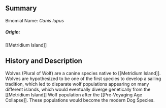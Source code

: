 ## Summary

Binomial Name: _Canis lupus_  
##### Origin:
[[Metridium Island]]
## History and Description

Wolves (Plural of Wolf) are a canine species native to [[Metridium Island]]. Wolves are hypothesized to be one of the first species to develop a sailing tradition, which led to disparate wolf populations appearing on many different islands, which would eventually diverge genetically from the [[Metridium Island]] Wolf population after the [[Pre-Voyaging Age Collapse]]. These populations would become the modern Dog Species.